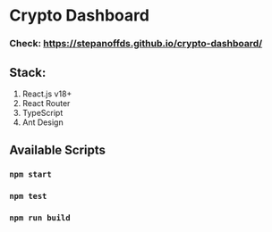 # Crypto Dashboard

### Check: https://stepanoffds.github.io/crypto-dashboard/

## Stack:

1. React.js v18+
2. React Router
3. TypeScript
4. Ant Design

## Available Scripts

### `npm start`

### `npm test`

### `npm run build`
